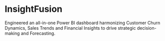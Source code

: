 # InsightFusion
Engineered an all-in-one Power BI dashboard harmonizing Customer Churn Dynamics, Sales Trends and Financial Insights to drive strategic decision-making and Forecasting.
